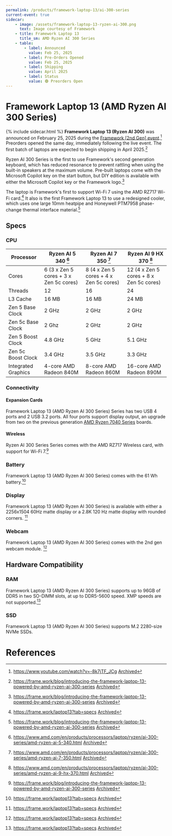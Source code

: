 ```yaml
---
permalink: /products/framework-laptop-13/ai-300-series
current-event: true
sidecar:
    - image: /assets/framework-laptop-13-ryzen-ai-300.png
      text: Image courtesy of Framework
    - title: Framework Laptop 13
      title_sm: AMD Ryzen AI 300 Series
    - table:
        - label: Announced
          value: Feb 25, 2025
        - label: Pre-Orders Opened
          value: Feb 25, 2025
        - label: Shipping
          value: April 2025
        - label: Status
          value: 🟢 Preorders Open
---
```

# Framework Laptop 13 (AMD Ryzen AI 300 Series)
{% include sidecar.html %}
**Framework Laptop 13 (Ryzen AI 300)** was announced on February 25, 2025 during the [Framework [2nd Gen] event](/events/2nd-gen).[^1] Preorders opened the same day, immediately following the live event. The first batch of laptops are expected to begin shipping in April 2025.[^2]

Ryzen AI 300 Series is the first to use Framework's second generation keyboard, which has reduced resonance to prevent rattling when using the built-in speakers at the maximum volume. Pre-built laptops come with the Microsoft Copilot key on the start button, but DIY edition is available with either the Microsoft Copilot key or the Framework logo.[^2]

The laptop is Framework's first to support Wi-Fi 7 using the AMD RZ717 Wi-Fi card.[^3] It also is the first Framework Laptop 13 to use a redesigned cooler, which uses one large 10mm heatpipe and Honeywell PTM7958 phase-change thermal interface material.[^2] 

## Specs
### CPU

| Processor           | Ryzen AI 5 340 [^4]                    | Ryzen AI 7 350 [^5]                    | Ryzen AI 9 HX 370 [^6]                  |
|---------------------|----------------------------------------|----------------------------------------|-----------------------------------------|
| Cores               | 6 (3 x Zen 5 cores + 3 x Zen 5c cores) | 8 (4 x Zen 5 cores + 4 x Zen 5c cores) | 12 (4 x Zen 5 cores + 8 x Zen 5c cores) |
| Threads             | 12                                     | 16                                     | 24                                      |
| L3 Cache            | 16 MB                                  | 16 MB                                  | 24 MB                                   |
| Zen 5 Base Clock    | 2 GHz                                  | 2 GHz                                  | 2 GHz                                   |
| Zen 5c Base Clock   | 2 Ghz                                  | 2 GHz                                  | 2 GHz                                   |
| Zen 5 Boost Clock   | 4.8 GHz                                | 5 GHz                                  | 5.1 GHz                                 |
| Zen 5c Boost Clock  | 3.4 GHz                                | 3.5 GHz                                | 3.3 GHz                                 |
| Integrated Graphics | 4-core AMD Radeon 840M                 | 8-core AMD Radeon 860M                 | 16-core AMD Radeon 890M                 |

### Connectivity
#### Expansion Cards
Framework Laptop 13 (AMD Ryzen AI 300 Series) Series has two USB 4 ports and 2 USB 3.2 ports. All four ports support display output, an upgrade from two on the previous generation [AMD Ryzen 7040 Series](/products/framework-laptop-13/7040-series) boards. 

#### Wireless
Ryzen AI 300 Series Series comes with the AMD RZ717 Wireless card, with support for Wi-Fi 7.[^2]

### Battery
Framework Laptop 13 (AMD Ryzen AI 300 Series) comes with the 61 Wh battery.[^3]

### Display
Framework Laptop 13 (AMD Ryzen AI 300 Series) is available with either a 2256x1504 60Hz matte display or a 2.8K 120 Hz matte display with rounded corners. [^3]

### Webcam 
Framework Laptop 13 (AMD Ryzen AI 300 Series) comes with the 2nd gen webcam module. [^3]

## Hardware Compatibility
### RAM
Framework Laptop 13 (AMD Ryzen AI 300 Series) supports up to 96GB of DDR5 in two SO-DIMM slots, at up to DDR5-5600 speed. XMP speeds are not supported.[^3]

### SSD
Framework Laptop 13 (AMD Ryzen AI 300 Series) supports M.2 2280-size NVMe SSDs.

# References
[^1]: <https://www.youtube.com/watch?v=-8k7jTF_JCg> [Archived](http://web.archive.org/web/20250402013005/https://www.youtube.com/watch?v=-8k7jTF_JCg) 
[^2]: <https://frame.work/blog/introducing-the-framework-laptop-13-powered-by-amd-ryzen-ai-300-series> [Archived](http://web.archive.org/web/20250328102113/https://frame.work/blog/introducing-the-framework-laptop-13-powered-by-amd-ryzen-ai-300-series) 
[^3]: <https://frame.work/laptop13?tab=specs> [Archived](https://web.archive.org/web/20250415185440/https://frame.work/laptop13?tab=specs) 
[^4]: <https://www.amd.com/en/products/processors/laptop/ryzen/ai-300-series/amd-ryzen-ai-5-340.html> [Archived](http://web.archive.org/web/20250413175207/https://www.amd.com/en/products/processors/laptop/ryzen/ai-300-series/amd-ryzen-ai-5-340.html) 
[^5]: <https://www.amd.com/en/products/processors/laptop/ryzen/ai-300-series/amd-ryzen-ai-7-350.html> [Archived](http://web.archive.org/web/20250313085744/https://www.amd.com/en/products/processors/laptop/ryzen/ai-300-series/amd-ryzen-ai-7-350.html) 
[^6]: <https://www.amd.com/en/products/processors/laptop/ryzen/ai-300-series/amd-ryzen-ai-9-hx-370.html> [Archived](http://web.archive.org/web/20250520162105/https://www.amd.com/en/products/processors/laptop/ryzen/ai-300-series/amd-ryzen-ai-9-hx-370.html) 
